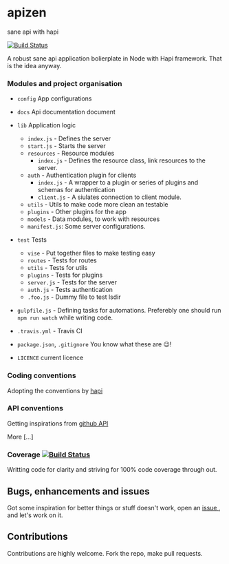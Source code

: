 # apizen 
sane api with hapi 

[![Build Status](https://travis-ci.org/Infidive/apizen.svg?branch=master)](https://travis-ci.org/Infidive/apizen)

A robust sane api application bolierplate in Node with Hapi framework. That is the idea anyway.


### Modules and project organisation

- `config` App configurations
- `docs` Api documentation document
- `lib` Application logic
  - `index.js` - Defines the server
  - `start.js` - Starts the server
  - `resources` - Resource modules
    - `index.js` - Defines the resource class, link resources to the server.
  - `auth` - Authentication plugin for clients
    - `index.js` - A wrapper to a plugin or series of plugins and schemas for authentication
    - `client.js` - A siulates connection to client module.
  - `utils` - Utils to make code more clean an testable
  - `plugins` - Other plugins for the app
  - `models` - Data modules, to work with resources
  - `manifest.js`: Some server configurations.

- `test` Tests
  - `vise` - Put together files to make testing easy
  - `routes` - Tests for routes
  - `utils` - Tests for utils
  - `plugins` - Tests for plugins
  - `server.js` - Tests for the server
  - `auth.js` - Tests authentication
  - `.foo.js` - Dummy file to test lsdir

- `gulpfile.js` - Defining tasks for automations. Preferebly one should run `npm run watch` while writing code.
- `.travis.yml` - Travis CI
- `package.json`, `.gitignore` You know what these are :wink:!
- `LICENCE` current licence

### Coding conventions
Adopting the conventions by [hapi ](http://hapijs.com/styleguide)

### API conventions
Getting inspirations from [github API ](https://developer.github.com/v3/)

More [...]

### Coverage [![Build Status](https://travis-ci.org/Infidive/apizen.svg?branch=master)](https://travis-ci.org/Infidive/apizen)

Writting code for clarity and striving for 100% code coverage through out.


## Bugs, enhancements and issues

Got some inspiration for better things or stuff doesn't work, open an [issue ](https://github.com/Infidive/apizen/issues), and let's work on it.

## Contributions

Contributions are highly welcome. Fork the repo, make pull requests.
